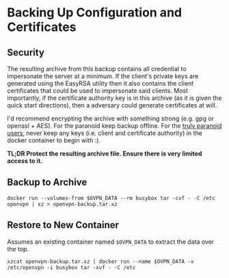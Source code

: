 # Backing Up Configuration and Certificates

## Security

The resulting archive from this backup contains all credential to impersonate the server at a minimum.  If the client's private keys are generated using the EasyRSA utility then it also contains the client certificates that could be used to impersonate said clients.  Most importantly, if the certificate authority key is in this archive (as it is given the quick start directions), then a adversary could generate certificates at will.

I'd recommend encrypting the archive with something strong (e.g. gpg or openssl + AES).  For the paranoid keep backup offline.  For the [truly paranoid users](/docs/paranoid.md), never keep any keys (i.e. client and certificate authority) in the docker container to begin with :).


**TL;DR Protect the resulting archive file.  Ensure there is very limited access to it.**

## Backup to Archive

```Shell
docker run --volumes-from $OVPN_DATA --rm busybox tar -cvf - -C /etc openvpn | xz > openvpn-backup.tar.xz
```

## Restore to New Container

Assumes an existing container named `$OVPN_DATA` to extract the data over the top.

```Shell
xzcat openvpn-backup.tar.xz | docker run --name $OVPN_DATA -v /etc/openvpn -i busybox tar -xvf - -C /etc
```
